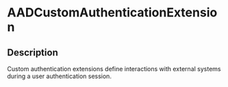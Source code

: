 
# AADCustomAuthenticationExtension

## Description

Custom authentication extensions define interactions with external systems during a user authentication session.

